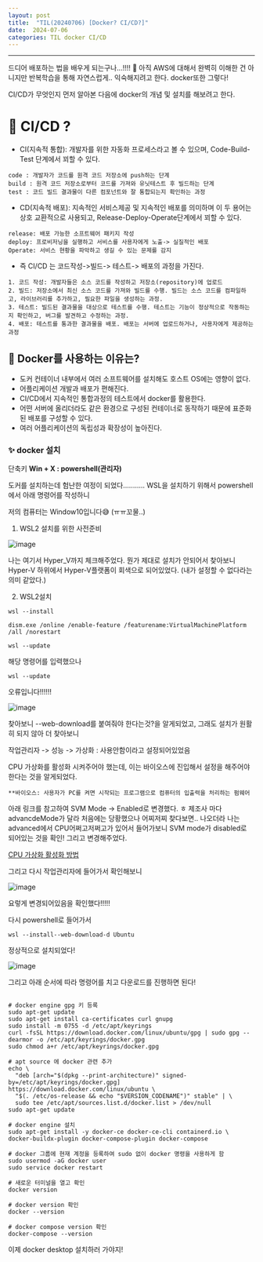 ```yaml
---
layout: post
title:  "TIL(20240706) [Docker? CI/CD?]"
date:  2024-07-06
categories: TIL docker CI/CD
---
```


----------------------------------------------------------------------------

드디어 배포하는 법을 배우게 되는구나...!!!! 🤣
아직 AWS에 대해서 완벽히 이해한 건 아니지만 반복학습을 통해 자연스럽게.. 익숙해지려고 한다. docker또한 그렇다!

CI/CD가 무엇인지 먼저 알아본 다음에 docker의 개념 및 설치를 해보려고 한다.

# 📌 CI/CD ?
- CI(지속적 통합): 개발자를 위한 자동화 프로세스라고 볼 수 있으며, Code-Build-Test 단계에서 꾀할 수 있다.

```
code : 개발자가 코드를 원격 코드 저장소에 push하는 단계
build : 원격 코드 저장소로부터 코드를 가져와 유닛테스트 후 빌드하는 단계
test : 코드 빌드 결과물이 다른 컴포넌트와 잘 통합되는지 확인하는 과정
```
- CD(지속적 배포): 지속적인 서비스제공 및 지속적인 배포를 의미하며 이 두 용어는 상호 교환적으로 사용되고, Release-Deploy-Operate단계에서 꾀할 수 있다.

```
release: 배포 가능한 소프트웨어 패키지 작성
deploy: 프로비저닝을 실행하고 서비스를 사용자에게 노출-> 실질적인 배포
Operate: 서비스 현황을 파악하고 생길 수 있는 문제를 감지
```

- 즉 CI/CD 는 코드작성->빌드-> 테스트-> 배포의 과정을 가진다. 

```
1. 코드 작성: 개발자들은 소스 코드를 작성하고 저장소(repository)에 업로드
2. 빌드: 저장소에서 최신 소스 코드를 가져와 빌드를 수행. 빌드는 소스 코드를 컴파일하고, 라이브러리를 추가하고, 필요한 파일을 생성하는 과정.
3. 테스트: 빌드된 결과물을 대상으로 테스트를 수행. 테스트는 기능이 정상적으로 작동하는지 확인하고, 버그를 발견하고 수정하는 과정.
4. 배포: 테스트를 통과한 결과물을 배포. 배포는 서버에 업로드하거나, 사용자에게 제공하는 과정
```

## 📌 Docker를 사용하는 이유는? 
- 도커 컨테이너 내부에서 여러 소프트웨어를 설치해도 호스트 OS에는 영향이 없다. 
- 어플리케이션 개발과 배포가 편해진다.
- CI/CD에서 지속적인 통합과정의 테스트에서 docker를 활용한다.
- 어떤 서버에 올리더라도 같은 환경으로 구성된 컨테이너로 동작하기 때문에 표준화된 배포를 구성할 수 있다.
- 여러 어플리케이션의 독립성과 확장성이 높아진다.


### ✨ docker 설치

단축키 **Win + X : powershell(관리자)**

도커를 설치하는데 험난한 여정이 되었다...........
WSL을 설치하기 위해서 powershell에서 아래 명령어를 작성하니

저의 컴퓨터는 Window10입니다😅 (ㅠㅠ꼬물..)

1. WSL2 설치를 위한 사전준비

![image](https://github.com/HaejungHan/HaejungHan.github.io/assets/130989670/3f47b842-ccb0-4c57-a0f0-409f7fe12348)

나는 여기서 Hyper_V까지 체크해주었다. 뭔가 제대로 설치가 안되어서 찾아보니 Hyper-V 하위에서 Hyper-V플랫폼이 회색으로 되어있었다. (내가 설정할 수 없다라는 의미 같았다.)

2. WSL2설치

```
wsl --install

dism.exe /online /enable-feature /featurename:VirtualMachinePlatform /all /norestart

wsl --update
```

해당 명령어를 입력했으나

```
wsl --update
```
오류입니다!!!!!!

![image](https://github.com/HaejungHan/HaejungHan.github.io/assets/130989670/ab41cc64-b050-40ec-993b-7f57c39739f0)

찾아보니 --web-download를 붙여줘야 한다는것?을 알게되었고,
그래도 설치가 원활히 되지 않아 더 찾아보니

작업관리자 -> 성능 -> 가상화 : 사용안함이라고 설정되어있었음

CPU 가상화를 활성화 시켜주어야 했는데, 이는 바이오스에 진입해서 설정을 해주어야 한다는 것을 알게되었다.

```
**바이오스: 사용자가 PC를 켜면 시작되는 프로그램으로 컴퓨터의 입출력을 처리하는 펌웨어
```

아래 링크를 참고하여 SVM Mode -> Enabled로 변경했다.
ㅎ
제조사 마다 advancdeMode가 달라 처음에는 당황했으나 어찌저찌 찾다보면.. 나오더라 나는 advanced에서 CPU어쩌고저쩌고가 있어서 들어가보니 SVM mode가 disabled로 되어있는 것을 확인!
그리고 변경해주었다. 

[CPU 가상화 활성화 방법](https://jih0.medium.com/amd-cpu-%EA%B0%80%EC%83%81%ED%99%94-%EB%B0%8F-windows-10-wsl-2-docker-desktop-%EC%84%A4%EC%B9%98-beb2b7a09397)

그리고 다시 작업관리자에 들어가서 확인해보니 

![image](https://github.com/HaejungHan/HaejungHan.github.io/assets/130989670/bd1353ac-a94a-406c-aa90-1d79b9c4415f)

요렇게 변경되어있음을 확인했다!!!!!

다시 powershell로 들어가서

```
wsl --install--web-download-d Ubuntu
```

정상적으로 설치되었다!

![image](https://github.com/HaejungHan/HaejungHan.github.io/assets/130989670/ddcfe94d-f946-4315-b5ed-256376e03175)

그리고 아래 순서에 따라 명령어를 치고 다운로드를 진행하면 된다!

```

# docker engine gpg 키 등록
sudo apt-get update
sudo apt-get install ca-certificates curl gnupg
sudo install -m 0755 -d /etc/apt/keyrings
curl -fsSL https://download.docker.com/linux/ubuntu/gpg | sudo gpg --dearmor -o /etc/apt/keyrings/docker.gpg
sudo chmod a+r /etc/apt/keyrings/docker.gpg

# apt source 에 docker 관련 추가
echo \
  "deb [arch="$(dpkg --print-architecture)" signed-by=/etc/apt/keyrings/docker.gpg] https://download.docker.com/linux/ubuntu \
  "$(. /etc/os-release && echo "$VERSION_CODENAME")" stable" | \
  sudo tee /etc/apt/sources.list.d/docker.list > /dev/null
sudo apt-get update

# docker engine 설치
sudo apt-get install -y docker-ce docker-ce-cli containerd.io \
docker-buildx-plugin docker-compose-plugin docker-compose

# docker 그룹에 현재 계정을 등록하여 sudo 없이 docker 명령을 사용하게 함
sudo usermod -aG docker user
sudo service docker restart

# 새로운 터미널을 열고 확인
docker version

```

```
# docker version 확인
docker --version

# docker compose version 확인
docker-compose --version
```

이제 docker desktop 설치하러 가야지!